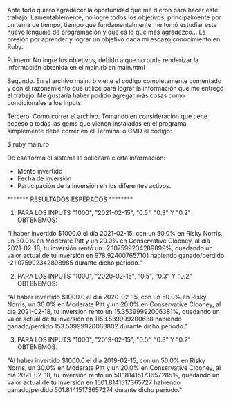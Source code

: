 Ante todo quiero agradecer la oportunidad que me dieron para hacer este trabajo. Lamentablemente, no logre todos los objetivos, principalmente por un tema de tiempo, tiempo que fundamentalmente me tomó estudíar este nuevo lenguaje de
programación y que es lo que más agradezco... La presión por aprender y lograr un objetivo dada mi escazo conocimiento
en Ruby.

Primero. No logre los objetivos, debido a que no pude renderizar la información obtenida en el main.rb en main.html

Segundo. En el archivo main.rb viene el codigo completamente comentado y con el razonamiento que utilicé para lograr
la información que me entregó el trabajo. Me gustaría haber podido agregar más cosas como condicionales a los inputs.

Tercero. Como correr el archivo. Tomando en consideración que tiene acceso a todas las gems que vienen instaladas en
el programa, simplemente debe correr en el Terminal o CMD el codigo: 

$ ruby main.rb

De esa forma el sistema le solicitará cierta información:

- Monto invertido
- Fecha de inversión
- Participación de la inversión en los diferentes activos.

******* RESULTADOS ESPERADOS ********

1) PARA LOS INPUTS "1000", "2021-02-15", "0.5", "0.3" Y "0.2" OBTENEMOS:

"l haber invertido $1000.0 el día 2021-02-15, con un 50.0% en Risky Norris, un 30.0% en Moderate Pitt y un 20.0% en Conservative Clooney, al día 2021-02-18, tu inversión rentó un -2.107599234289899%, quedando un valor actual de tu inversión en 978.924007657101 habiendo ganado/perdido -21.075992342898985 durante dicho periodo."

2) PARA LOS INPUTS "1000", "2020-02-15", "0.5", "0.3" Y "0.2" OBTENEMOS:

"Al haber invertido $1000.0 el día 2020-02-15, con un 50.0% en Risky Norris, un 30.0% en Moderate Pitt y un 20.0% en Conservative Clooney, al día 2021-02-18, tu inversión rentó un 15.35399992006381%, quedando un valor actual de tu inversión en 1153.539999200638 habiendo ganado/perdido 153.53999920063802 durante dicho periodo."

3) PARA LOS INPUTS "1000", "2019-02-15", "0.5", "0.3" Y "0.2" OBTENEMOS:

"Al haber invertido $1000.0 el día 2019-02-15, con un 50.0% en Risky Norris, un 30.0% en Moderate Pitt y un 20.0% en Conservative Clooney, al día 2021-02-18, tu inversión rentó un 50.181415173657285%, quedando un valor actual de tu inversión en 1501.8141517365727 habiendo ganado/perdido 501.81415173657274 durante dicho periodo."
